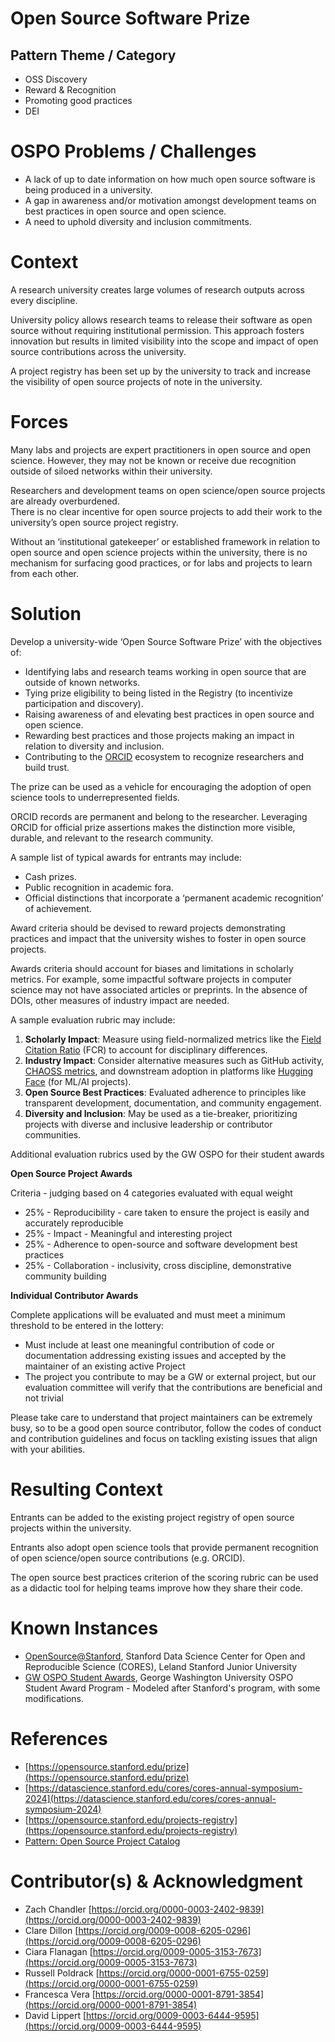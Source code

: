 # Open Source Software Prize

## Pattern Theme / Category

* OSS Discovery  
* Reward & Recognition  
* Promoting good practices  
* DEI

# OSPO Problems / Challenges

* A lack of up to date information on how much open source software is being produced in a university.  
* A gap in awareness and/or motivation amongst development teams on best practices in open source and open science.  
* A need to uphold diversity and inclusion commitments.

# Context

A research university creates large volumes of research outputs across every discipline.

University policy allows research teams to release their software as open source without requiring institutional permission. This approach fosters innovation but results in limited visibility into the scope and impact of open source contributions across the university.

A project registry has been set up by the university to track and increase the visibility of open source projects of note in the university.

# Forces

Many labs and projects are expert practitioners in open source and open science. However, they may not be known or receive due recognition outside of siloed networks within their university.

Researchers and development teams on open science/open source projects are already overburdened.  
There is no clear incentive for open source projects to add their work to the university’s open source project registry.

Without an ‘institutional gatekeeper’ or established framework in relation to open source and open science projects within the university, there is no mechanism for surfacing good practices, or for labs and projects to learn from each other.

# Solution

Develop a university-wide ‘Open Source Software Prize’ with the objectives of:

* Identifying labs and research teams working in open source that are outside of known networks.  
* Tying prize eligibility to being listed in the Registry (to incentivize participation and discovery).  
* Raising awareness of and elevating best practices in open source and open science.   
* Rewarding best practices and those projects making an impact in relation to diversity and inclusion.  
* Contributing to the [ORCID](https://orcid.org/) ecosystem to recognize researchers and build trust.

The prize can be used as a vehicle for encouraging the adoption of open science tools to underrepresented fields. 

ORCID records are permanent and belong to  the researcher. Leveraging ORCID for official prize assertions makes the distinction more visible, durable, and relevant to the research community.

A sample list of typical awards for entrants may include:

* Cash prizes.  
* Public recognition in academic fora.   
* Official distinctions that incorporate a ‘permanent academic recognition’ of achievement.

Award criteria should be devised to reward projects demonstrating practices and impact that the university wishes to foster in open source projects. 

Awards criteria should account for biases and limitations in scholarly metrics. For example, some impactful software projects in computer science may not have associated articles or preprints. In the absence of DOIs, other measures of industry impact are needed.

A sample evaluation rubric may include:

1. **Scholarly Impact**: Measure using field-normalized metrics like the [Field Citation Ratio](https://dimensions.freshdesk.com/support/solutions/articles/23000018848-what-is-the-fcr-how-is-it-calculated-) (FCR) to account for disciplinary differences.  
2. **Industry Impact**: Consider alternative measures such as GitHub activity, [CHAOSS metrics](https://chaoss.community/kb-metrics-and-metrics-models/), and downstream adoption in platforms like [Hugging Face](https://huggingface.co/) (for ML/AI projects).  
3. **Open Source Best Practices**: Evaluated adherence to principles like transparent development, documentation, and community engagement.  
4. **Diversity and Inclusion**: May be used as a tie-breaker, prioritizing projects with diverse and inclusive leadership or contributor communities.

Additional evaluation rubrics used by the GW OSPO for their student awards

**Open Source Project Awards**

Criteria - judging based on 4 categories evaluated with equal weight
* 25% - Reproducibility - care taken to ensure the project is easily and accurately reproducible
* 25% - Impact - Meaningful and interesting project
* 25% - Adherence to open-source and software development best practices
* 25% - Collaboration - inclusivity, cross discipline, demonstrative community building

**Individual Contributor Awards**

Complete applications will be evaluated and must meet a minimum threshold to be entered in the lottery:
* Must include at least one meaningful contribution of code or documentation addressing existing issues and accepted by the maintainer of an existing active Project
* The project you contribute to may be a GW or external project, but our evaluation committee will verify that the contributions are beneficial and not trivial

Please take care to understand that project maintainers can be extremely busy, so to be a good open source contributor, follow the codes of conduct and contribution guidelines and focus on tackling existing issues that align with your abilities.  

# Resulting Context

Entrants can be added to the existing project registry of open source projects within the university.

Entrants also adopt open science tools that provide permanent recognition of open science/open source contributions (e.g. ORCID).

The open source best practices criterion of the scoring rubric can be used as a didactic tool for helping teams improve how they share their code.

# Known Instances

* [OpenSource@Stanford](https://opensource.stanford.edu/), Stanford Data Science Center for Open and Reproducible Science (CORES), Leland Stanford Junior University
* [GW OSPO Student Awards](https://ospo.gwu.edu/student-awards), George Washington University OSPO Student Award Program - Modeled after Stanford's program, with some modifications.

# References

* [https://opensource.stanford.edu/prize](https://opensource.stanford.edu/prize)  
* [https://datascience.stanford.edu/cores/cores-annual-symposium-2024](https://datascience.stanford.edu/cores/cores-annual-symposium-2024)   
* [https://opensource.stanford.edu/projects-registry](https://opensource.stanford.edu/projects-registry)  
* [Pattern: Open Source Project Catalog](https://docs.google.com/document/d/1FSkp38gLwZoKAc2oLBMD56EJsijCsNKdCNaoaadRtTc/edit?usp=sharing) 

# Contributor(s) & Acknowledgment

* Zach Chandler [https://orcid.org/0000-0003-2402-9839](https://orcid.org/0000-0003-2402-9839)
* Clare Dillon [https://orcid.org/0009-0008-6205-0296](https://orcid.org/0009-0008-6205-0296)
* Ciara Flanagan [https://orcid.org/0009-0005-3153-7673](https://orcid.org/0009-0005-3153-7673)  
* Russell Poldrack [https://orcid.org/0000-0001-6755-0259](https://orcid.org/0000-0001-6755-0259)  
* Francesca Vera [https://orcid.org/0000-0001-8791-3854](https://orcid.org/0000-0001-8791-3854)
* David Lippert [https://orcid.org/0009-0003-6444-9595](https://orcid.org/0009-0003-6444-9595)
